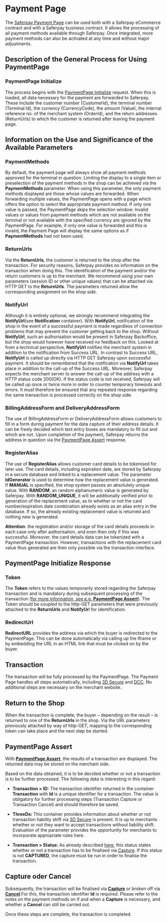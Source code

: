 # Payment Page

The [Saferpay Payment Page](https://saferpay.github.io/jsonapi/#ChapterPaymentPage) can be used both with a Saferpay eCommerce contract and with a Saferpay business contract. It allows the processing of all payment methods available through Saferpay. Once integrated, more payment methods can also be activated at any time and without major adjustments.

## Description of the General Process for Using PaymentPage

### PaymentPage Initialize

The process begins with the [PaymentPage Initialize](https://saferpay.github.io/jsonapi/#Payment_v1_PaymentPage_Initialize) request. When this is loaded, all data necessary for the payment are forwarded to Saferpay.  These include the customer number (CustomerId), the terminal number (Terminal Id), the currency (CurrencyCode), the amount (Value), the internal reference no. of the merchant system (OrderId), and the return addresses (ReturnUrls) to which the customer is returned after leaving the payment page.

## Information on the Use and Significance of the Available Parameters

### PaymentMethods

By default, the payment page will always show all payment methods approved for the terminal in question. Limiting the display to a single item or preselection of the payment methods in the shop can be achieved via the **PaymentMethods** parameter. When using this parameter, the only payment methods displayed are those whose values are forwarded.  When forwarding multiple values, the PaymentPage opens with a page which offers the option to select the appropriate payment method. If only one value is passed, the PaymentPage skips the selection window. Invalid values or values from payment methods which are not available on the terminal or not available with the specified currency are ignored by the PaymentPage. For example, if only one value is forwarded and this is invalid, the Payment Page will display the same options as if **PaymentMethods** had not been used.

### ReturnUrls

Via the **ReturnUrls**, the customer is returned to the shop after the transaction. For security reasons, Saferpay provides no information on the transaction when doing this. The identification of the payment and/or the return customers is up to the merchant. We recommend using your own parameters (session ID or other unique values) that can be attached via HTTP GET to the **ReturnUrls**.  The parameters returned allow the corresponding assignment on the shop side. 

### NotifyUrl 

Although it is entirely optional, we strongly recommend integrating the **NotifyUrl**(see **Notification** container).
With **NotifyUrl**, notification of the shop in the event of a successful payment is made regardless of connection problems that may prevent the customer getting back to the shop.   Without **NotifyUrl**, such an authorisation would be present in Saferpay Backoffice, but the shop would however have received no feedback on this. Looked at from a technical perspective, **NotifyUrl** notifies the merchant system in addition to the notification from Success URL. In contrast to Success URL, **NotifyUrl** is called up directly via HTTP GET Saferpay upon successful payment. It should be remembered that the notification via **NotifyUrl** takes place in addition to the call-up of the Success URL. Moreover, Saferpay expects the merchant server to answer the call-up of the address with a HTTP status code 200(OK). If the status code is not received, Saferpay will be called up once or twice more in order to counter temporary timeouts and errors. 
It must therefore be ensured that any repeated response regarding the same transaction is processed correctly on the shop side.  

### BillingAddressForm and DeliveryAddressForm

The use of BillingAddressForm or DeliveryAddressForm allows customers to fill in a form during payment for the data capture of their address details. It can be freely decided which text entry boxes are mandatory to fill out and which are not. Upon completion of the payment, Saferpay returns the address in question via the [PaymentPage Assert](https://saferpay.github.io/jsonapi/#Payment_v1_PaymentPage_Assert) response.

### RegisterAlias 

The use of **RegisterAlias** allows customer card details to be tokenised for later use. The card details, including expiration date, are stored by Saferpay in a secure database and linked to a replacement value. The parameter **IdGenerator** is used to determine how the replacement value is generated. If **MANUAL** is specified, the shop system passes an absolutely unique value. With **RANDOM**, an random alphanumeric value is generated by Saferpay. With **RANDOM_UNIQUE**, it will be additionally verified prior to generation of the replacement value, as to whether or not the card number/expiration date combination already exists as an alias entry in the database. If so, the already existing replacement value is returned and nothing new is generated.
>
**Attention**: the registration and/or storage of the card details proceeds in each case only after authorisation, and even then only if this was successful. Moreover, the card details data can be tokenized with a PaymentPage transaction. However, transactions with the replacement card value thus generated are then only possible via the transaction interface.
>

## PaymentPage Initialize Response

### Token

The **Token** refers to the values temporarily stored regarding the Saferpay transaction and is mandatory during subsequent processing of the transaction ([for more information, see e.g. **PaymentPage Assert**](http://saferpay.github.io/jsonapi/index.html#Payment_v1_PaymentPage_Assert)). The Token should be coupled to the http-GET parameters that were previously attached to the **ReturnUrls** and **NotifyUr**l for identification. 

### RedirectUrl

**RedirectURL** provides the address via which the buyer is redirected to the PaymentPage. This can be done automatically via calling up the Iframe or by embedding the URL in an HTML link that must be clicked on by the buyer.

## Transaction

The transaction will be fully processed by the PaymentPage. The Payment Page handles all steps automatically, including [3D Secure](https://saferpay.github.io/sndbx/index.html#3ds) and [DCC](https://saferpay.github.io/sndbx/index.html#dcc). No additional steps are necessary on the merchant website.

## Return to the Shop

When the transaction is complete, the buyer – depending on the result – is returned to one of the **ReturnUrls** in the shop. Via the URL parameters previously attached by way of http-GET, mapping to the corresponding token can take place and the next step be started.

## PaymentPage Assert

With [**PaymentPage Assert**](https://saferpay.github.io/jsonapi/#Payment_v1_PaymentPage_Assert), the results of a transaction are displayed. The returned data may be stored on the merchant side.

Based on the data obtained, it is to be decided whether or not a transaction is to be further processed. The following data is interesting in this regard:

+ **Transaction > ID:**
The transaction identifier returned in the container **Transaction** with **Id** is a unique identifier for a transaction. The value is obligatory for further processing steps (Transaction Capture or Transaction Cancel) and should therefore be saved.

+ **ThreeDs:**
This container provides information about whether or not transaction liability shift via [3D Secure](https://saferpay.github.io/sndbx/index.html#3ds) is present. It is up to merchants whether or not they want to accept transactions without liability shift. Evaluation of the parameter provides the opportunity for merchants to incorporate appropriate rules here. 

+ **Transaction > Status:** 
As already described [here](https://saferpay.github.io/sndbx/General.html#capture-batch), this status states whether or not a transaction has to be finalised via [Capture](https://saferpay.github.io/jsonapi/#Payment_v1_Transaction_Capture). If this status is not **CAPTURED**, the capture must be run in order to finalise the transaction.

## Capture oder Cancel

Subsequently, the transaction will be finalised via [**Capture**](https://saferpay.github.io/jsonapi/#Payment_v1_Transaction_Capture) or broken off via [**Cancel**](https://saferpay.github.io/jsonapi/#Payment_v1_Transaction_Cancel).For this, the transaction identifier **Id** is required. Please refer to the notes on the payment methods on if and when a **Capture** is necessary, and whether a **Cancel** can still be carried out.

Once these steps are complete, the transaction is completed.

